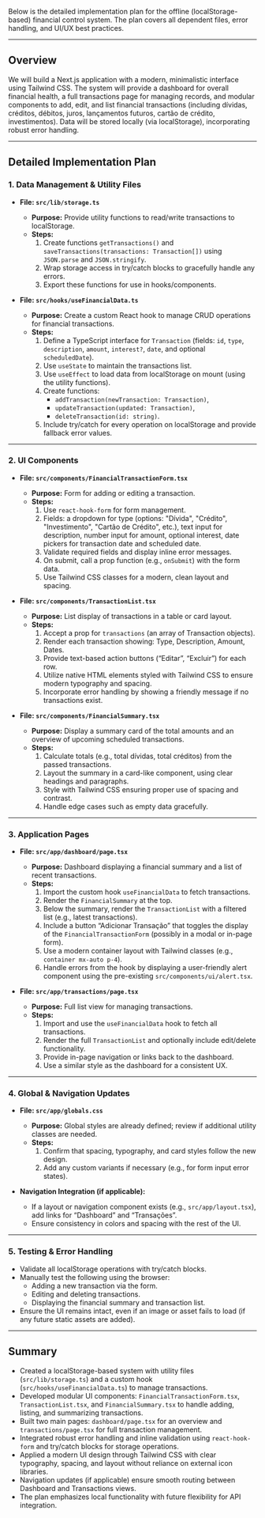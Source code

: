 Below is the detailed implementation plan for the offline (localStorage-based) financial control system. The plan covers all dependent files, error handling, and UI/UX best practices.

---

## Overview  
We will build a Next.js application with a modern, minimalistic interface using Tailwind CSS. The system will provide a dashboard for overall financial health, a full transactions page for managing records, and modular components to add, edit, and list financial transactions (including dívidas, créditos, débitos, juros, lançamentos futuros, cartão de crédito, investimentos). Data will be stored locally (via localStorage), incorporating robust error handling.

---

## Detailed Implementation Plan

### 1. Data Management & Utility Files

- **File: `src/lib/storage.ts`**  
  - **Purpose:** Provide utility functions to read/write transactions to localStorage.  
  - **Steps:**
    1. Create functions `getTransactions()` and `saveTransactions(transactions: Transaction[])` using `JSON.parse` and `JSON.stringify`.
    2. Wrap storage access in try/catch blocks to gracefully handle any errors.
    3. Export these functions for use in hooks/components.

- **File: `src/hooks/useFinancialData.ts`**  
  - **Purpose:** Create a custom React hook to manage CRUD operations for financial transactions.
  - **Steps:**
    1. Define a TypeScript interface for `Transaction` (fields: `id`, `type`, `description`, `amount`, `interest?`, `date`, and optional `scheduledDate`).
    2. Use `useState` to maintain the transactions list.
    3. Use `useEffect` to load data from localStorage on mount (using the utility functions).
    4. Create functions:  
       - `addTransaction(newTransaction: Transaction)`,  
       - `updateTransaction(updated: Transaction)`,  
       - `deleteTransaction(id: string)`.  
    5. Include try/catch for every operation on localStorage and provide fallback error values.

---

### 2. UI Components

- **File: `src/components/FinancialTransactionForm.tsx`**  
  - **Purpose:** Form for adding or editing a transaction.
  - **Steps:**
    1. Use `react-hook-form` for form management.
    2. Fields: a dropdown for type (options: "Dívida", "Crédito", "Investimento", "Cartão de Crédito", etc.), text input for description, number input for amount, optional interest, date pickers for transaction date and scheduled date.
    3. Validate required fields and display inline error messages.
    4. On submit, call a prop function (e.g., `onSubmit`) with the form data.
    5. Use Tailwind CSS classes for a modern, clean layout and spacing.

- **File: `src/components/TransactionList.tsx`**  
  - **Purpose:** List display of transactions in a table or card layout.
  - **Steps:**
    1. Accept a prop for `transactions` (an array of Transaction objects).
    2. Render each transaction showing: Type, Description, Amount, Dates.
    3. Provide text-based action buttons (“Editar”, “Excluir”) for each row.
    4. Utilize native HTML elements styled with Tailwind CSS to ensure modern typography and spacing.
    5. Incorporate error handling by showing a friendly message if no transactions exist.

- **File: `src/components/FinancialSummary.tsx`**  
  - **Purpose:** Display a summary card of the total amounts and an overview of upcoming scheduled transactions.
  - **Steps:**
    1. Calculate totals (e.g., total dívidas, total créditos) from the passed transactions.
    2. Layout the summary in a card-like component, using clear headings and paragraphs.
    3. Style with Tailwind CSS ensuring proper use of spacing and contrast.
    4. Handle edge cases such as empty data gracefully.

---

### 3. Application Pages

- **File: `src/app/dashboard/page.tsx`**  
  - **Purpose:** Dashboard displaying a financial summary and a list of recent transactions.
  - **Steps:**
    1. Import the custom hook `useFinancialData` to fetch transactions.
    2. Render the `FinancialSummary` at the top.
    3. Below the summary, render the `TransactionList` with a filtered list (e.g., latest transactions).
    4. Include a button “Adicionar Transação” that toggles the display of the `FinancialTransactionForm` (possibly in a modal or in-page form).
    5. Use a modern container layout with Tailwind classes (e.g., `container mx-auto p-4`).
    6. Handle errors from the hook by displaying a user-friendly alert component using the pre-existing `src/components/ui/alert.tsx`.

- **File: `src/app/transactions/page.tsx`**  
  - **Purpose:** Full list view for managing transactions.
  - **Steps:**
    1. Import and use the `useFinancialData` hook to fetch all transactions.
    2. Render the full `TransactionList` and optionally include edit/delete functionality.
    3. Provide in-page navigation or links back to the dashboard.
    4. Use a similar style as the dashboard for a consistent UX.

---

### 4. Global & Navigation Updates

- **File: `src/app/globals.css`**  
  - **Purpose:** Global styles are already defined; review if additional utility classes are needed.
  - **Steps:**
    1. Confirm that spacing, typography, and card styles follow the new design.
    2. Add any custom variants if necessary (e.g., for form input error states).

- **Navigation Integration (if applicable):**  
  - If a layout or navigation component exists (e.g., `src/app/layout.tsx`), add links for “Dashboard” and “Transações”.  
  - Ensure consistency in colors and spacing with the rest of the UI.

---

### 5. Testing & Error Handling

- Validate all localStorage operations with try/catch blocks.
- Manually test the following using the browser:
  - Adding a new transaction via the form.
  - Editing and deleting transactions.
  - Displaying the financial summary and transaction list.
- Ensure the UI remains intact, even if an image or asset fails to load (if any future static assets are added).

---

## Summary
- Created a localStorage-based system with utility files (`src/lib/storage.ts`) and a custom hook (`src/hooks/useFinancialData.ts`) to manage transactions.  
- Developed modular UI components: `FinancialTransactionForm.tsx`, `TransactionList.tsx`, and `FinancialSummary.tsx` to handle adding, listing, and summarizing transactions.  
- Built two main pages: `dashboard/page.tsx` for an overview and `transactions/page.tsx` for full transaction management.  
- Integrated robust error handling and inline validation using `react-hook-form` and try/catch blocks for storage operations.  
- Applied a modern UI design through Tailwind CSS with clear typography, spacing, and layout without reliance on external icon libraries.  
- Navigation updates (if applicable) ensure smooth routing between Dashboard and Transactions views.  
- The plan emphasizes local functionality with future flexibility for API integration.

